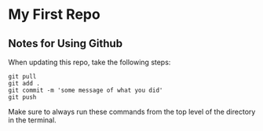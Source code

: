 # My First Repo


## Notes for Using Github

When updating this repo, take the following steps:

```
git pull 
git add .
git commit -m 'some message of what you did'
git push
```

Make sure to always run these commands from the top level of the directory in the terminal.
